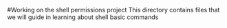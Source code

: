 #Working on the shell permissions project
This directory contains files that we will guide in learning about shell basic commands
